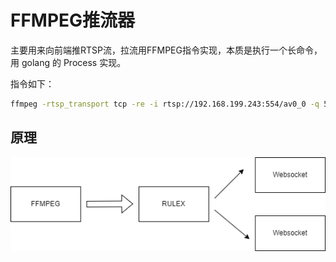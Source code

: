 <!--
 Copyright (C) 2023 wwhai

 This program is free software: you can redistribute it and/or modify
 it under the terms of the GNU Affero General Public License as
 published by the Free Software Foundation, either version 3 of the
 License, or (at your option) any later version.

 This program is distributed in the hope that it will be useful,
 but WITHOUT ANY WARRANTY; without even the implied warranty of
 MERCHANTABILITY or FITNESS FOR A PARTICULAR PURPOSE.  See the
 GNU Affero General Public License for more details.

 You should have received a copy of the GNU Affero General Public License
 along with this program.  If not, see <http://www.gnu.org/licenses/>.
-->

# FFMPEG推流器
主要用来向前端推RTSP流，拉流用FFMPEG指令实现，本质是执行一个长命令，用 golang 的 Process 实现。

指令如下：

```sh
ffmpeg -rtsp_transport tcp -re -i rtsp://192.168.199.243:554/av0_0 -q 5 -f mpegts -fflags nobuffer -c:v mpeg1video -an -s 1920x1080 http://127.0.0.1:9400/stream/ffmpegPush?liveId=147a6d7ae5a785f6e3ea90f25d36c63e
```
## 原理
![1](1.png)